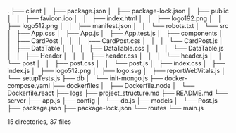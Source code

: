.
├── client
│   ├── package.json
│   ├── package-lock.json
│   ├── public
│   │   ├── favicon.ico
│   │   ├── index.html
│   │   ├── logo192.png
│   │   ├── logo512.png
│   │   ├── manifest.json
│   │   └── robots.txt
│   └── src
│       ├── App.css
│       ├── App.js
│       ├── App.test.js
│       ├── components
│       │   ├── CardPost
│       │   │   ├── CardPost.css
│       │   │   └── CardPost.js
│       │   ├── DataTable
│       │   │   ├── DataTable.css
│       │   │   └── DataTable.js
│       │   ├── Header
│       │   │   ├── header.css
│       │   │   └── header.js
│       │   └── post
│       │       ├── post.css
│       │       └── post.js
│       ├── index.css
│       ├── index.js
│       ├── logo512.png
│       ├── logo.svg
│       ├── reportWebVitals.js
│       └── setupTests.js
├── db
│   └── init-mongo.js
├── docker-compose.yaml
├── dockerfiles
│   ├── Dockerfile.node
│   └── Dockerfile.react
├── logs
├── project_structure.md
├── README.md
└── server
    ├── app.js
    ├── config
    │   └── db.js
    ├── models
    │   └── Post.js
    ├── package.json
    ├── package-lock.json
    └── routes
        └── main.js

15 directories, 37 files
